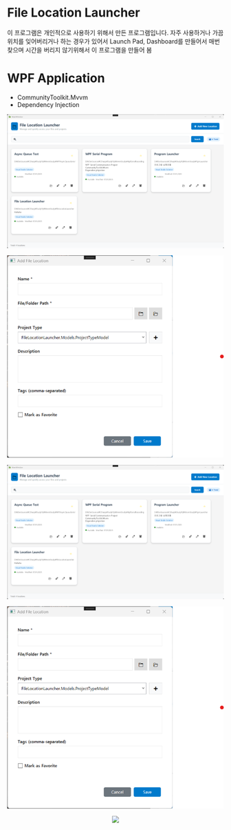 # File Location Launcher

이 프로그램은 개인적으로 사용하기 위해서 만든 프로그램입니다.
자주 사용하거나 가끔 위치를 잊어버리거나 하는 경우가 있어서 Launch Pad, Dashboard를 만들어서 매번 찾으며 시간을 버리지 않기위해서 이 프로그램을 만들어 봄

# WPF Application
- CommunityToolkit.Mvvm
- Dependency Injection

<p align="center"></p>
  <img src="./FileLocationLauncher/main.png" />
</p>

<p align="center"></p>
  <img src="./FileLocationLauncher/add_new_location.png" />
</p>

  ![](./FileLocationLauncher/main.png)

  ![](./FileLocationLauncher/add_new_location.png)

  <p align="center">
  <img src="http://some_place.com/image.png" />
</p>
